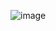 ![image](https://user-images.githubusercontent.com/81999933/176425131-bc4fe8a7-15c4-4849-b71b-9d8359388492.png)
